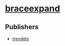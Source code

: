 # [braceexpand](https://pypi.org/project/braceexpand)



## Publishers
- [trendels](https://pypi.org/user/trendels)

